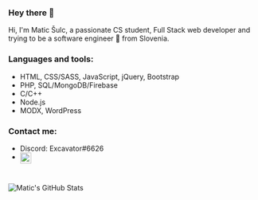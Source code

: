 ### Hey there 👋

Hi, I'm Matic Šulc, a passionate CS student, Full Stack web developer and trying to be a software engineer 🥺 from Slovenia.  

### Languages and tools:
* HTML, CSS/SASS, JavaScript, jQuery, Bootstrap
* PHP, SQL/MongoDB/Firebase
* C/C++
* Node.js
* MODX, WordPress

### Contact me:
* Discord: Excavator#6626
* <a href="https://www.linkedin.com/in/maticsulc/">
  <img align="left" alt="Linkedin" width="22px" src="https://raw.githubusercontent.com/peterthehan/peterthehan/master/assets/linkedin.svg" />
</a>

</br>

![Matic's GitHub Stats](https://github-readme-stats.vercel.app/api?username=MaticSulc)


